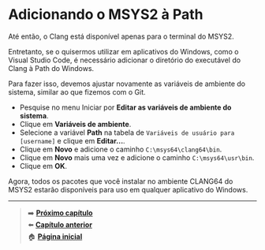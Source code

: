 # Adicionando o MSYS2 à Path

Até então, o Clang está disponível apenas para o terminal do MSYS2.

Entretanto, se o quisermos utilizar em aplicativos do Windows, como o Visual Studio Code, é necessário adicionar o diretório do executável do Clang à Path do Windows.

Para fazer isso, devemos ajustar novamente as variáveis de ambiente do sistema, similar ao que fizemos com o Git.

- Pesquise no menu Iniciar por **Editar as variáveis de ambiente do sistema**.
- Clique em **Variáveis de ambiente**.
- Selecione a variável **Path** na tabela de `Variáveis de usuário para [username]` e clique em **Editar...**.
- Clique em **Novo** e adicione o caminho `C:\msys64\clang64\bin`.
- Clique em **Novo** mais uma vez e adicione o caminho `C:\msys64\usr\bin`.
- Clique em **OK**.

Agora, todos os pacotes que você instalar no ambiente CLANG64 do MSYS2 estarão disponíveis para uso em qualquer aplicativo do Windows.

---

> ➡️ [**Próximo capítulo**](/chapters/c_project_vscode/text.md)\
> ⬅️ [**Capítulo anterior**](/chapters/compiling_c_project/text.md)\
> 🏠 [**Página inicial**](/README.md)
